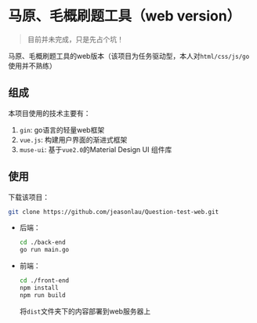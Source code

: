# 马原、毛概刷题工具（web version）
> 目前并未完成，只是先占个坑！

马原、毛概刷题工具的web版本（该项目为任务驱动型，本人对`html/css/js/go`使用并不熟练）

## 组成

本项目使用的技术主要有：

1. `gin`: go语言的轻量web框架
2. `vue.js`: 构建用户界面的渐进式框架
3. `muse-ui`: 基于`vue2.0`的Material Design UI 组件库

## 使用

下载该项目：

```bash
git clone https://github.com/jeasonlau/Question-test-web.git
```

+ 后端：

  ```bash
  cd ./back-end
  go run main.go
  ```

+ 前端：

  ```bash
  cd ./front-end
  npm install
  npm run build
  ```

  将`dist`文件夹下的内容部署到web服务器上